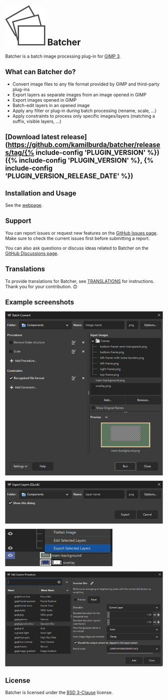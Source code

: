 # [![](docs/images/logo.svg)](https://kamilburda.github.io/batcher/) Batcher

Batcher is a batch image processing plug-in for [GIMP 3](https://www.gimp.org/).


## What can Batcher do?

* Convert image files to any file format provided by GIMP and third-party plug-ins
* Export layers as separate images from an image opened in GIMP 
* Export images opened in GIMP
* Batch-edit layers in an opened image
* Apply any filter or plug-in during batch processing (rename, scale, ...)
* Apply constraints to process only specific images/layers (matching a suffix, visible layers, ...)


## [Download latest release](https://github.com/kamilburda/batcher/releases/tag/{% include-config 'PLUGIN_VERSION' %}) ({% include-config 'PLUGIN_VERSION' %}, {% include-config 'PLUGIN_VERSION_RELEASE_DATE' %})


## Installation and Usage

See the [webpage](https://kamilburda.github.io/batcher).


## Support

You can report issues or request new features on the [GitHub Issues page](https://github.com/kamilburda/batcher/issues).
Make sure to check the current issues first before submitting a report.

You can also ask questions or discuss ideas related to Batcher on the [GitHub Discussions page](https://github.com/kamilburda/batcher/discussions).


## Translations

To provide translations for Batcher, see [TRANSLATIONS](TRANSLATIONS.md) for instructions.
Thank you for your contribution. 😊


## Example screenshots

![](docs/images/screenshot_dialog_convert.png)

![](docs/images/screenshot_dialog_export_layers_quick.png)

![](docs/images/screenshot_menu_export_selected_layers.png)

![](docs/images/screenshot_action_browser_dialog.png)


## License

Batcher is licensed under the [BSD 3-Clause](LICENSE) license.
